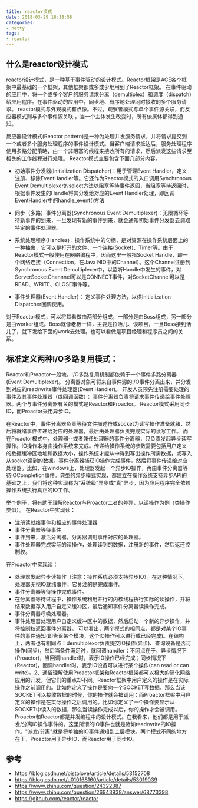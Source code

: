 ```yaml
---
title: reactor模式
date: 2018-03-29 18:18:58
categories:
- netty
tags:
- reactor
---
```

## 什么是reactor设计模式

reactor设计模式，是一种基于事件驱动的设计模式。Reactor框架是ACE各个框架中最基础的一个框架，其他框架都或多或少地用到了Reactor框架。 在事件驱动的应用中，将一个或多个客户的服务请求分离（demultiplex）和调度（dispatch）给应用程序。在事件驱动的应用中，同步地、有序地处理同时接收的多个服务请求。 
reactor模式与外观模式有点像。不过，观察者模式与单个事件源关联，而反应器模式则与多个事件源关联 。当一个主体发生改变时，所有依属体都得到通知。

反应器设计模式(Reactor pattern)是一种为处理并发服务请求，并将请求提交到一个或者多个服务处理程序的事件设计模式。当客户端请求抵达后，服务处理程序使用多路分配策略，由一个非阻塞的线程来接收所有的请求，然后派发这些请求至相关的工作线程进行处理。 Reactor模式主要包含下面几部分内容。

- 初始事件分发器(Initialization Dispatcher)：用于管理Event Handler，定义注册、移除EventHandler等。它还作为Reactor模式的入口调用Synchronous Event Demultiplexer的select方法以阻塞等待事件返回，当阻塞等待返回时，根据事件发生的Handle将其分发给对应的Event Handler处理，即回调EventHandler中的handle_event()方法

- 同步（多路）事件分离器(Synchronous Event Demultiplexer)：无限循环等待新事件的到来，一旦发现有新的事件到来，就会通知初始事件分发器去调取特定的事件处理器。

- 系统处理程序(Handles)：操作系统中的句柄，是对资源在操作系统层面上的一种抽象，它可以是打开的文件、一个连接(Socket)、Timer等。由于Reactor模式一般使用在网络编程中，因而这里一般指Socket Handle，即一个网络连接（Connection，在Java NIO中的Channel）。这个Channel注册到Synchronous Event Demultiplexer中，以监听Handle中发生的事件，对ServerSocketChannnel可以是CONNECT事件，对SocketChannel可以是READ、WRITE、CLOSE事件等。

- 事件处理器(Event Handler)： 定义事件处理方法，以供Initialization Dispatcher回调使用。

对于Reactor模式，可以将其看做由两部分组成，一部分是由Boss组成，另一部分是由worker组成。Boss就像老板一样，主要是拉活儿、谈项目，一旦Boss接到活儿了，就下发给下面的work去处理。也可以看做是项目经理和程序员之间的关系。

## 标准定义两种I/O多路复用模式：
Reactor和Proactor一般地，I/O多路复用机制都依赖于一个事件多路分离器(Event Demultiplexer)。
分离器对象可将来自事件源的I/O事件分离出来，并分发到对应的read/write事件处理器(Event Handler)。
开发人员预先注册需要处理的事件及其事件处理器（或回调函数）；
事件分离器负责将请求事件传递给事件处理器。两个与事件分离器有关的模式是Reactor和Proactor。
Reactor模式采用同步IO，而Proactor采用异步IO。

在Reactor中，事件分离器负责等待文件描述符或socket为读写操作准备就绪，然后将就绪事件传递给对应的处理器，最后由处理器负责完成实际的读写工作。
而在Proactor模式中，处理器--或者兼任处理器的事件分离器，只负责发起异步读写操作。IO操作本身由操作系统来完成。传递给操作系统的参数需要包括用户定义的数据缓冲区地址和数据大小，操作系统才能从中得到写出操作所需数据，或写入从socket读到的数据。事件分离器捕获IO操作完成事件，然后将事件传递给对应处理器。比如，在windows上，处理器发起一个异步IO操作，再由事件分离器等待IOCompletion事件。典型的异步模式实现，都建立在操作系统支持异步API的基础之上，我们将这种实现称为“系统级”异步或“真”异步，因为应用程序完全依赖操作系统执行真正的IO工作。

举个例子，将有助于理解Reactor与Proactor二者的差异，以读操作为例（类操作类似）。
在Reactor中实现读：
- 注册读就绪事件和相应的事件处理器
- 事件分离器等待事件
- 事件到来，激活分离器，分离器调用事件对应的处理器。
- 事件处理器完成实际的读操作，处理读到的数据，注册新的事件，然后返还控制权。

在Proactor中实现读：
- 处理器发起异步读操作（注意：操作系统必须支持异步IO）。在这种情况下，处理器无视IO就绪事件，它关注的是完成事件。
- 事件分离器等待操作完成事件。
- 在分离器等待过程中，操作系统利用并行的内核线程执行实际的读操作，并将结果数据存入用户自定义缓冲区，最后通知事件分离器读操作完成。
- 事件分离器呼唤处理器。
- 事件处理器处理用户自定义缓冲区中的数据，然后启动一个新的异步操作，并将控制权返回事件分离器。
可以看出，两个模式的相同点，都是对某个IO事件的事件通知(即告诉某个模块，这个IO操作可以进行或已经完成)。在结构上，两者也有相同点：demultiplexor负责提交IO操作(异步)、查询设备是否可操作(同步)，然后当条件满足时，就回调handler；不同点在于，异步情况下(Proactor)，当回调handler时，表示IO操作已经完成；同步情况下(Reactor)，回调handler时，表示IO设备可以进行某个操作(can read or can write)。2、通俗理解使用Proactor框架和Reactor框架都可以极大的简化网络应用的开发，但它们的重点却不同。Reactor框架中用户定义的操作是在实际操作之前调用的。比如你定义了操作是要向一个SOCKET写数据，那么当该SOCKET可以接收数据的时候，你的操作就会被调用；而Proactor框架中用户定义的操作是在实际操作之后调用的。比如你定义了一个操作要显示从SOCKET中读入的数据，那么当读操作完成以后，你的操作才会被调用。Proactor和Reactor都是并发编程中的设计模式。在我看来，他们都是用于派发/分离IO操作事件的。这里所谓的IO事件也就是诸如read/write的IO操作。"派发/分离"就是将单独的IO事件通知到上层模块。两个模式不同的地方在于，Proactor用于异步IO，而Reactor用于同步IO。

## 参考
- https://blog.csdn.net/pistolove/article/details/53152708
- https://blog.csdn.net/u010168160/article/details/53019039
- https://www.zhihu.com/question/24322387
- https://www.zhihu.com/question/26943938/answer/68773398
- https://github.com/reactor/reactor
